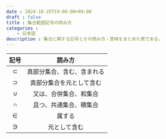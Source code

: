 ```yaml
---
date : 2024-10-25T19:06:00+09:00
draft : false
title : 集合範囲記号の読み方
categories : 
    - 日本語
description : 集合に関する記号とその読み方・意味をまとめた表である。
---
```


|記号|読み方|
|:---:|:---:|
|$\subset$|真部分集合、含む、含まれる|
|$\supset$|真部分集合を元として含む|
|$\cup$|又は、合併集合、和集合|
|$\cap$|且つ、共通集合、積集合|
|$\in$|属する|
|$\ni$|元として含む|

